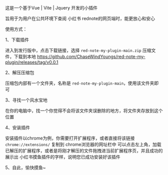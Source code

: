 这是一个基于Vue | Vite | Jquery 开发的小插件

旨用于为用户在公共环境下查阅 小红书 rednote的网页端时，能更放心和安心

使用方式：

1、下载插件
  
  进入到发行版中，点击下载链接，选择 `red-note-my-plugin-main.zip` 压缩文件，下载到本地
  https://github.com/ChaseWindYoungs/red-note-my-plugin/releases/tag/v0.0.1

2、解压压缩包

  压缩包内部有一个文件夹，名称是 `red-note-my-plugin-main`，使用该文件夹即可

3、寻找一个风水宝地

  在你的电脑中，找一个你觉得不会将该文件夹误删除的地方，将文件夹存放到这个位置

4、安装插件
  
  安装插件以chrome为例，你需要打开扩展程序，或者直接将该链接 `chrome://extensions/` 复制到 chrome浏览器的网址栏中
  可以点击左上角，加载已解压的扩展程序，或者是将刚才解压的文件拖拽进当前扩展程序页，并且成功的展示出 小红书摸鱼插件的字样，说明您已成功安装好该插件

5、自此，愉快摸鱼~